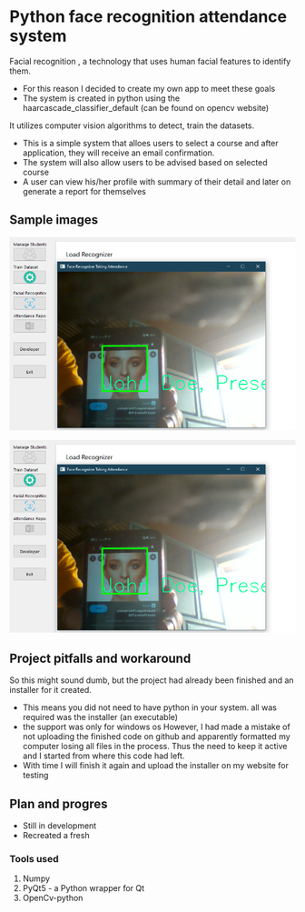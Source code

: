 # Python face recognition attendance system

Facial recognition ,  a technology that uses human facial features to identify them.
- For this reason I decided to create my own app to meet these goals
- The system is created in python using the haarcascade_classifier_default (can be found on opencv website)

It utilizes computer vision algorithms to detect, train the datasets.

 - This is a simple system that alloes users to select a course and after application,  they will receive an email confirmation.
 - The system will also allow users to be advised based on selected course
 - A user can view his/her profile with summary of their detail and later on generate a report for themselves

 ## Sample images
 ![Github dark](./sample/pic.png#gh-dark-mode-only)
 
 ![Github dark](./sample/pic.png#gh-light-mode-only)

## Project pitfalls and workaround
So this might sound dumb, but the project had already been finished and an installer for it created. 
- This means you did not need to have python in your system. all was required was the installer (an executable)
- the support was only for windows os
However, I had made a mistake of not uploading the finished code on github and apparently formatted my computer losing all files in the process.
Thus the need to keep it active and I started from where this code had left.
- With time I will finish it again and upload the installer on my website for testing
## Plan and progres
- Still in development
- Recreated a fresh

### Tools used
1. Numpy
2. PyQt5 - a Python wrapper for Qt
3. OpenCv-python

